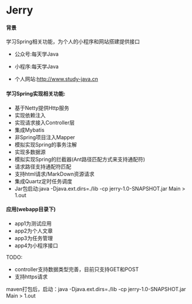 # Jerry

#### 背景

学习Spring相关功能，为个人的小程序和网站搭建提供接口

* 公众号:每天学Java

* 小程序:每天学Java

* 个人网站:http://www.study-java.cn

#### 学习Spring实现相关功能:

* 基于Netty提供Http服务
* 实现依赖注入
* 实现请求接入Controller层
* 集成Mybatis
* 非Spring项目注入Mapper
* 模拟实现Spring的事务注解
* 实现多数据源
* 模拟实现Spring的拦截器(Ant路径匹配方式来支持通配符)
* 请求路径支持通配符匹配
* 支持html请求/MarkDown资源请求
* 集成Quartz定时任务调度
* Jar包启动:java -Djava.ext.dirs=./lib -cp jerry-1.0-SNAPSHOT.jar Main > 1.out

#### 应用(webapp目录下)
* app1为测试应用 
* app2为个人文章
* app3为任务管理
* app4为小程序接口
 

TODO:

* controller支持数据类型完善，目前只支持GET和POST
* 支持https请求


maven打包后，启动：java -Djava.ext.dirs=./lib -cp jerry-1.0-SNAPSHOT.jar Main > 1.out